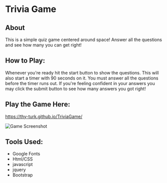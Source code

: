 # Trivia Game

## About 
This is a simple quiz game centered around space! Answer all the questions and see how many you can get right!  

## How to Play:
Whenever you're ready hit the start button to show the questions. This will also start a timer with 90 seconds on it. You must answer all the questions before the timer runs out. If you're feeling confident in your answers you may click the submit button to see how many answers you got right!

## Play the Game Here:
https://thy-turk.github.io/TriviaGame/

![Game Screenshot](/assets/images/screenshot.png)

## Tools Used:
* Google Fonts
* Html/CSS
* javascript
* jquery
* Bootstrap 